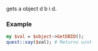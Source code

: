 gets a object d b i d.
### Example

```perl
my $val = $object->GetDBID();
quest::say($val); # Returns uint
```